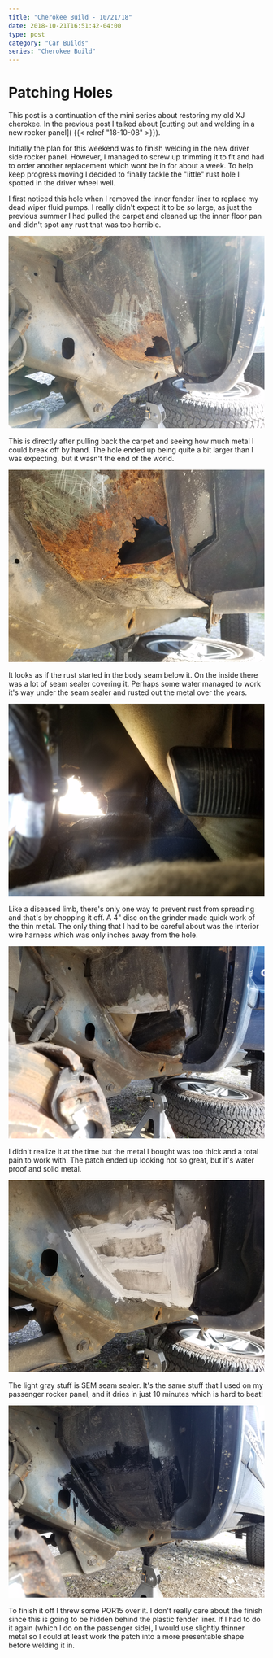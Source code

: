 ```yaml
---
title: "Cherokee Build - 10/21/18"
date: 2018-10-21T16:51:42-04:00
type: post
category: "Car Builds"
series: "Cherokee Build"
---
```


# Patching Holes

This post is a continuation of the mini series about restoring my old XJ cherokee. In the previous post I talked about [cutting out and welding in a new rocker panel]( {{< relref "18-10-08" >}}).

Initially the plan for this weekend was to finish welding in the new driver side rocker panel. However, I managed to screw up trimming it to fit and had to order another replacement which wont be in for about a week. To help keep progress moving I decided to finally tackle the "little" rust hole I spotted in the driver wheel well.

I first noticed this hole when I removed the inner fender liner to replace my dead wiper fluid pumps. I really didn't expect it to be so large, as just the previous summer I had pulled the carpet and cleaned up the inner floor pan and didn't spot any rust that was too horrible.

![](images/1.jpg)

This is directly after pulling back the carpet and seeing how much metal I could break off by hand. The hole ended up being quite a bit larger than I was expecting, but it wasn't the end of the world.

![](images/2.jpg)

It looks as if the rust started in the body seam below it. On the inside there was a lot of seam sealer covering it. Perhaps some water managed to work it's way under the seam sealer and rusted out the metal over the years.

![](images/3.jpg)

Like a diseased limb, there's only one way to prevent rust from spreading and that's by chopping it off. A 4" disc on the grinder made quick work of the thin metal. The only thing that I had to be careful about was the interior wire harness which was only inches away from the hole.

![](images/4.jpg)

I didn't realize it at the time but the metal I bought was too thick and a total pain to work with. The patch ended up looking not so great, but it's water proof and solid metal.

![](images/5.jpg)

The light gray stuff is SEM seam sealer. It's the same stuff that I used on my passenger rocker panel, and it dries in just 10 minutes which is hard to beat!

![](images/6.jpg)

To finish it off I threw some POR15 over it. I don't really care about the finish since this is going to be hidden behind the plastic fender liner. If I had to do it again (which I do on the passenger side), I would use slightly thinner metal so I could at least work the patch into a more presentable shape before welding it in.
